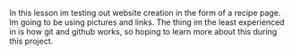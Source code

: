 In this lesson im testing out website creation in the form of a recipe page. Im going to be using pictures and links.
The thing im the least experienced in is how git and github works, so hoping to learn more about this during this project.